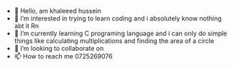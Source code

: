 - 👋 Hello, am khaleeed hussein
- 👀 I’m interested in trying to learn coding and i absolutely know nothing abt it Rn
- 🌱 I’m currently learning C programing language and i can only do simple things like calculating multiplications and finding the area of a circle
- 💞️ I’m looking to collaborate on 
- 📫 How to reach me 0725269076

<!---
Grimot/Grimot is a ✨ special ✨ repository because its `README.md` (this file) appears on your GitHub profile.
You can click the Preview link to take a look at your changes.
--->
